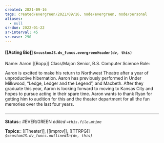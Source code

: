 ```yaml
---
created: 2021-09-16
tags: created/evergreen/2021/09/16, node/evergreen, node/personal
aliases:
  - null
sr-due: 2022-01-22
sr-interval: 45
sr-ease: 290
---
```


#### [[Acting Bio]] `$=customJS.dv_funcs.evergreenHeader(dv, this)`

Name: Aaron [[Bopp]]
Class/Major: Senior, B.S. Computer Science
Role: 

Aaron is excited to make his return to Northwest Theatre after a year of unproductive hibernation. Aaron has previously performed in Under Milkwood, “Ledge, Ledger and the Legend”, and Macbeth. After they graduate this year, Aaron is looking forward to moving to Kansas City and hopes to pursue acting in their spare time. Aaron wants to thank Ryan for getting him to audition for this and the theater department for all the fun memories over the last four years.

### <hr class="footnote"/>

**Status**:: #EVER/GREEN 
*edited `=this.file.mtime`*

**Topics**:: [[Theater]], [[improv]], [[TTRPG]]
*`$=customJS.dv_funcs.outlinedIn(dv, this)`*
